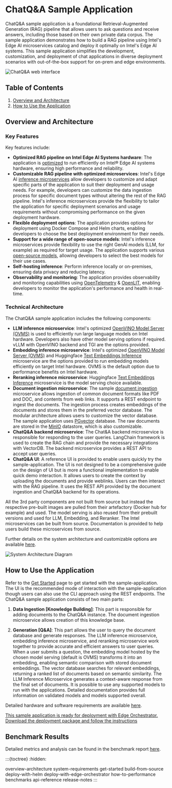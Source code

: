 # ChatQ&A Sample Application

ChatQ&A sample application is a foundational Retrieval-Augmented Generation (RAG) pipeline that allows users to ask questions and receive answers, including those based on their own private data corpus. The sample application demonstrates how to build a RAG pipeline using Intel's Edge AI microservices catalog and deploy it optimally on Intel's Edge AI systems. This sample application simplifies the development, customization, and deployment of chat applications in diverse deployment scenarios with out-of-the-box support for on-prem and edge environments.

![ChatQ&A web interface](./images/ChatQnA_Webpage.png)

## Table of Contents

1. [Overview and Architecture](#overview-and-architecture)
2. [How to Use the Application](#how-to-use-the-application)

## Overview and Architecture

### Key Features

Key features include:

- **Optimized RAG pipeline on Intel Edge AI Systems hardware**: The application is [optimized](./benchmarks.md) to run efficiently on Intel® Edge AI systems hardware, ensuring high performance and reliability.
- **Customizable RAG pipeline with optimized microservices**: Intel's Edge AI [inference microservices](../../../../microservices/) allow developers to customize and adapt specific parts of the application to suit their deployment and usage needs. For example, developers can customize the data ingestion process for specific document types without altering the rest of the RAG pipeline. Intel's inference microservices provide the flexibility to tailor the application for specific deployment scenarios and usage requirements without compromising performance on the given deployment hardware.
- **Flexible deployment options**: The application provides options for deployment using Docker Compose and Helm charts, enabling developers to choose the best deployment environment for their needs.
- **Support for a wide range of open-source models**: Intel's inference microservices provide flexibility to use the right GenAI models (LLM, for example) as required for target usage. The application supports various [open-source models](https://huggingface.co/OpenVINO), allowing developers to select the best models for their use cases.
- **Self-hosting inference**: Perform inference locally or on-premises, ensuring data privacy and reducing latency.
- **Observability and monitoring**: The application provides observability and monitoring capabilities using [OpenTelemetry](https://opentelemetry.io/) & [OpenLIT](https://github.com/openlit/openlit), enabling developers to monitor the application's performance and health in real-time.

### Technical Architecture

The ChatQ&A sample application includes the following components:

- **LLM inference microservice**: Intel's optimized [OpenVINO Model Server (OVMS)](https://github.com/openvinotoolkit/model_server) is used to efficiently run large language models on Intel hardware. Developers also have other model serving options if required. vLLM with OpenVINO backend and TGI are the options provided.
- **Embedding inference microservice**: Intel's optimized [OpenVINO Model Server (OVMS)](https://github.com/openvinotoolkit/model_server) and Huggingface [Text Embeddings Inference](https://github.com/huggingface/text-embeddings-inference) microservice are the options provided to run embedding models efficiently on target Intel hardware. OVMS is the default option due to performance benefits on Intel hardware.
- **Reranking inference microservice**: Huggingface [Text Embeddings Inference](https://github.com/huggingface/text-embeddings-inference) microservice is the model serving choice available.
- **Document ingestion microservice**: The sample [document ingestion](../../../../microservices/document-ingestion/) microservice allows ingestion of common document formats like PDF and DOC, and contents from web links. It supports a REST endpoint to ingest the documents. The ingestion process creates embeddings of the documents and stores them in the preferred vector database. The modular architecture allows users to customize the vector database. The sample application uses [PGvector](https://github.com/pgvector/pgvector) database. The raw documents are stored in the [MinIO](https://github.com/minio/minio) datastore, which is also customizable.
- **ChatQ&A backend microservice**: The Chat&A backend microservice is responsible for responding to the user queries. LangChain framework is used to create the RAG chain and provide the necessary integrations with VectorDB. The backend microservice provides a REST API to accept user queries.
- **ChatQ&A UI**: A reference UI is provided to enable users quickly try the sample-application. The  UI is not designed to be a comprehensive guide on the design of UI but is more a functional implementation to enable quick demo interaction. It allows users to create the context by uploading the documents and provide weblinks. Users can then interact with the RAG pipeline. It uses the REST API provided by the document ingestion and ChatQ&A backend for its operations.

All the 3rd party components are not built from source but instead the respective pre-built images are pulled from their artefactory (Docker hub for example) and used. The model serving is also reused from their prebuilt versions and used for LLM, Embedding, and Reranker. The Intel microservices can be built from source. Documentation is provided to help users build these microservices from source.

Further details on the system architecture and customizable options are available [here](./overview-architecture.md).

![System Architecture Diagram](./images/TEAI_ChatQnA.png)

## How to Use the Application

Refer to the [Get Started](./get-started.md) page to get started with the sample-application. The UI is the recommended mode of interaction with the sample-application though users can also use the CLI approach using the REST endpoints. The ChatQ&A sample application consists of two main parts:

1. **Data Ingestion [Knowledge Building]**: This part is responsible for adding documents to the ChatQ&A instance. The document ingestion microservice allows creation of this knowledge base.

2. **Generation [Q&A]**: This part allows the user to query the document database and generate responses. The LLM inference microservice, embedding inference microservice, and reranking microservice work together to provide accurate and efficient answers to user queries. When a user submits a question, the embedding model hosted by the chosen model serving (default is OVMS) transforms it into an embedding, enabling semantic comparison with stored document embeddings. The vector database searches for relevant embeddings, returning a ranked list of documents based on semantic similarity. The LLM Inference Microservice generates a context-aware response from the final set of documents. It is possible to use any supported models to run with the applications. Detailed documentation provides full information on validated models and models supported overall.

Detailed hardware and software requirements are available [here](./system-requirements.md).

[This sample application is ready for deployment with Edge Orchestrator. Download the deployment package and follow the instructions](deploy-with-edge-orchestrator.md)

## Benchmark Results

Detailed metrics and analysis can be found in the benchmark report [here](./benchmarks.md).

:::{toctree}
:hidden:

overview-architecture
system-requirements
get-started
build-from-source
deploy-with-helm
deploy-with-edge-orchestrator
how-to-performance
benchmarks
api-reference
release-notes
:::

<!--
## Support and Community

This section provides information on how to get support and engage with the community.
-->
